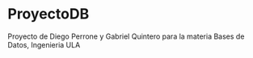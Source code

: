 # ProyectoDB
Proyecto de Diego Perrone y Gabriel Quintero para la materia Bases de Datos, Ingenieria ULA
